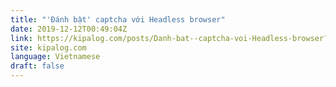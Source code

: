 ```yaml
---
title: "'Đánh bật' captcha với Headless browser"
date: 2019-12-12T00:49:04Z
link: https://kipalog.com/posts/Danh-bat--captcha-voi-Headless-browser?utm_medium=RSS&utm_source=news.12bit.vn
site: kipalog.com
language: Vietnamese
draft: false
---
```

